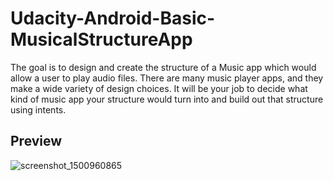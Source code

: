 # Udacity-Android-Basic-MusicalStructureApp
The goal is to design and create the structure of a Music app which would allow a user to play audio files. There are many music player apps, and they make a wide variety of design choices. It will be your job to decide what kind of music app your structure would turn into and build out that structure using intents.


## Preview


![screenshot_1500960865](https://user-images.githubusercontent.com/28524056/28557461-2f6d9fd4-713f-11e7-9994-3a41acbff90e.png)
